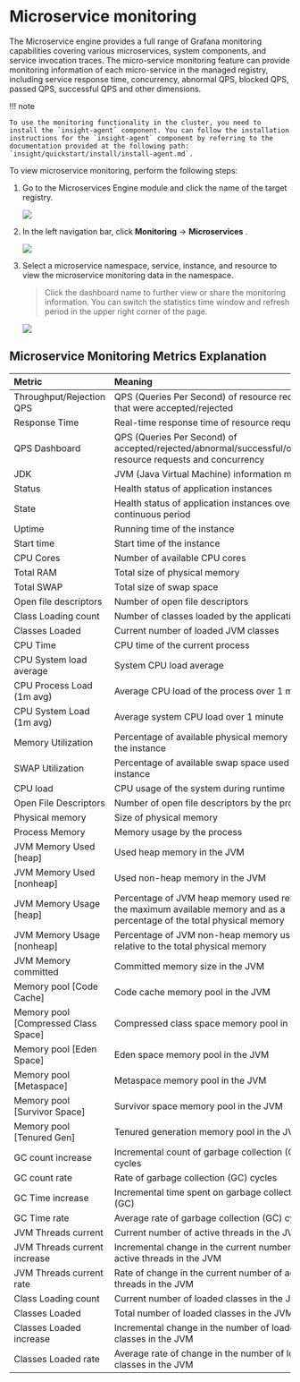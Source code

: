 # Microservice monitoring

The Microservice engine provides a full range of Grafana monitoring capabilities covering various microservices, system components, and service invocation traces. The micro-service monitoring feature can provide monitoring information of each micro-service in the managed registry, including service response time, concurrency, abnormal QPS, blocked QPS, passed QPS, successful QPS and other dimensions.

!!! note

    To use the monitoring functionality in the cluster, you need to install the `insight-agent` component. You can follow the installation instructions for the `insight-agent` component by referring to the documentation provided at the following path: `insight/quickstart/install/install-agent.md`.

To view microservice monitoring, perform the following steps:

1. Go to the Microservices Engine module and click the name of the target registry.

    ![](../../../images/monitor01.png)

2. In the left navigation bar, click __Monitoring__ -> __Microservices__ .

    ![](https://docs.daocloud.io/daocloud-docs-images/docs/en/docs/skoala/images/monitor05.png)

3. Select a microservice namespace, service, instance, and resource to view the microservice monitoring data in the namespace.

    > Click the dashboard name to further view or share the monitoring information. You can switch the statistics time window and refresh period in the upper right corner of the page.

    ![](https://docs.daocloud.io/daocloud-docs-images/docs/en/docs/skoala/images/monitor06.png)

## Microservice Monitoring Metrics Explanation

| Metric | Meaning  |
| :----- | :------- |
| Throughput/Rejection QPS | QPS (Queries Per Second) of resource requests that were accepted/rejected  |
| Response Time  | Real-time response time of resource requests |
| QPS Dashboard  | QPS (Queries Per Second) of accepted/rejected/abnormal/successful/occupied resource requests and concurrency |
| JDK  | JVM (Java Virtual Machine) information metrics  |
| Status | Health status of application instances  |
| State  | Health status of application instances over a continuous period  |
| Uptime | Running time of the instance  |
| Start time | Start time of the instance  |
| CPU Cores  | Number of available CPU cores |
| Total RAM  | Total size of physical memory |
| Total SWAP | Total size of swap space  |
| Open file descriptors  | Number of open file descriptors |
| Class Loading count  | Number of classes loaded by the application |
| Classes Loaded | Current number of loaded JVM classes |
| CPU Time | CPU time of the current process |
| CPU System load average  | System CPU load average  |
| CPU Process Load (1m avg)  | Average CPU load of the process over 1 minute  |
| CPU System Load (1m avg) | Average system CPU load over 1 minute  |
| Memory Utilization | Percentage of available physical memory used by the instance  |
| SWAP Utilization | Percentage of available swap space used by the instance
| CPU load | CPU usage of the system during runtime |
| Open File Descriptors  | Number of open file descriptors by the process |
| Physical memory  | Size of physical memory  |
| Process Memory | Memory usage by the process  |
| JVM Memory Used [heap] | Used heap memory in the JVM  |
| JVM Memory Used [nonheap]  | Used non-heap memory in the JVM  |
| JVM Memory Usage [heap]  | Percentage of JVM heap memory used relative to the maximum available memory and as a percentage of the total physical memory |
| JVM Memory Usage [nonheap] | Percentage of JVM non-heap memory used relative to the total physical memory  |
| JVM Memory committed | Committed memory size in the JVM |
| Memory pool [Code Cache] | Code cache memory pool in the JVM  |
| Memory pool [Compressed Class Space] | Compressed class space memory pool in the JVM  |
| Memory pool [Eden Space] | Eden space memory pool in the JVM  |
| Memory pool [Metaspace]  | Metaspace memory pool in the JVM  |
| Memory pool [Survivor Space] | Survivor space memory pool in the JVM  |
| Memory pool [Tenured Gen]  | Tenured generation memory pool in the JVM |
| GC count increase  | Incremental count of garbage collection (GC) cycles  |
| GC count rate  | Rate of garbage collection (GC) cycles |
| GC Time increase | Incremental time spent on garbage collection (GC)  |
| GC Time rate | Average rate of garbage collection (GC) cycles |
| JVM Threads current  | Current number of active threads in the JVM  |
| JVM Threads current increase | Incremental change in the current number of active threads in the JVM  |
| JVM Threads current rate | Rate of change in the current number of active threads in the JVM  |
| Class Loading count  | Current number of loaded classes in the JVM  |
| Classes Loaded | Total number of loaded classes in the JVM  |
| Classes Loaded increase  | Incremental change in the number of loaded classes in the JVM  |
| Classes Loaded rate  | Average rate of change in the number of loaded classes in the JVM  |